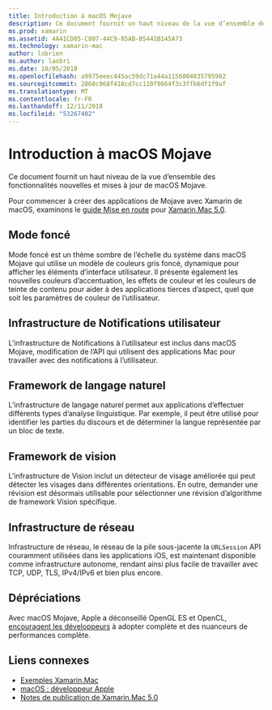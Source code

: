 ```yaml
---
title: Introduction à macOS Mojave
description: Ce document fournit un haut niveau de la vue d’ensemble des fonctionnalités nouvelles et mises à jour de macOS Mojave.
ms.prod: xamarin
ms.assetid: 4A41CD85-C807-44C9-85AB-B5441B145A73
ms.technology: xamarin-mac
author: lobrien
ms.author: laobri
ms.date: 10/05/2018
ms.openlocfilehash: a9975eeec445ac59dc71a44a1156804835795982
ms.sourcegitcommit: 2868c968f418cd7cc110f9664f3c3ffb6df1f9af
ms.translationtype: MT
ms.contentlocale: fr-FR
ms.lasthandoff: 12/11/2018
ms.locfileid: "53267402"
---
```

# <a name="introduction-to-macos-mojave"></a>Introduction à macOS Mojave

Ce document fournit un haut niveau de la vue d’ensemble des fonctionnalités nouvelles et mises à jour de macOS Mojave.

Pour commencer à créer des applications de Mojave avec Xamarin de macOS, examinons le [guide Mise en route](~/mac/platform/introduction-to-macos-mojave/get-started.md) pour [Xamarin.Mac 5.0](https://developer.xamarin.com/releases/mac/xamarin.mac_5/xamarin.mac_5.0/).

## <a name="dark-mode"></a>Mode foncé

Mode foncé est un thème sombre de l’échelle du système dans macOS Mojave qui utilise un modèle de couleurs gris foncé, dynamique pour afficher les éléments d’interface utilisateur. Il présente également les nouvelles couleurs d’accentuation, les effets de couleur et les couleurs de teinte de contenu pour aider à des applications tierces d’aspect, quel que soit les paramètres de couleur de l’utilisateur.

## <a name="user-notifications-framework"></a>Infrastructure de Notifications utilisateur

L’infrastructure de Notifications à l’utilisateur est inclus dans macOS Mojave, modification de l’API qui utilisent des applications Mac pour travailler avec des notifications à l’utilisateur.

## <a name="natural-language-framework"></a>Framework de langage naturel

L’infrastructure de langage naturel permet aux applications d’effectuer différents types d’analyse linguistique. Par exemple, il peut être utilisé pour identifier les parties du discours et de déterminer la langue représentée par un bloc de texte.

## <a name="vision-framework"></a>Framework de vision

L’infrastructure de Vision inclut un détecteur de visage améliorée qui peut détecter les visages dans différentes orientations. En outre, demander une révision est désormais utilisable pour sélectionner une révision d’algorithme de framework Vision spécifique.

## <a name="network-framework"></a>Infrastructure de réseau

Infrastructure de réseau, le réseau de la pile sous-jacente la `URLSession` API couramment utilisées dans les applications iOS, est maintenant disponible comme infrastructure autonome, rendant ainsi plus facile de travailler avec TCP, UDP, TLS, IPv4/IPv6 et bien plus encore.

## <a name="deprecations"></a>Dépréciations

Avec macOS Mojave, Apple a déconseillé OpenGL ES et OpenCL, [encouragent les développeurs](https://developer.apple.com/macos/whats-new/) à adopter complète et des nuanceurs de performances complète.

## <a name="related-links"></a>Liens connexes

- [Exemples Xamarin.Mac](https://developer.xamarin.com/samples/mac/)
- [macOS : développeur Apple](https://developer.apple.com/macos/)
- [Notes de publication de Xamarin.Mac 5.0](https://docs.microsoft.com/xamarin/mac/release-notes/5/5.0/)

